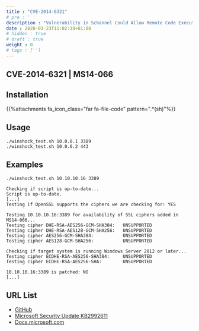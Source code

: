 ```yaml
---
title : "CVE-2014-6321"
# pre : ' '
description : "Vulnerability in Schannel Could Allow Remote Code Execution."
date : 2020-03-23T11:02:38+01:00
# hidden : true
# draft : true
weight : 0
# tags : ['']
---
```


## CVE-2014-6321 | MS14-066

## Installation

{{%attachments fa_icon_class="far fa-file-code" pattern=".*(sh)"%}}

## Usage

```plain
./winshock_test.sh 10.0.0.1 3389
./winshock_test.sh 10.0.0.2 443
```

## Examples

```plain
./winshock_test.sh 10.10.10.16 3389

Checking if script is up-to-date...
Script is up-to-date.
[...]
Testing if OpenSSL supports the ciphers we are checking for: YES

Testing 10.10.10.16:3389 for availability of SSL ciphers added in MS14-066...
Testing cipher DHE-RSA-AES256-GCM-SHA384:   UNSUPPORTED
Testing cipher DHE-RSA-AES128-GCM-SHA256:   UNSUPPORTED
Testing cipher AES256-GCM-SHA384:           UNSUPPORTED
Testing cipher AES128-GCM-SHA256:           UNSUPPORTED

Checking if target system is running Windows Server 2012 or later...
Testing cipher ECDHE-RSA-AES256-SHA384:     UNSUPPORTED
Testing cipher ECDHE-RSA-AES256-SHA:        UNSUPPORTED

10.10.10.16:3389 is patched: NO
[...]
```

## URL List

- [GitHub](https://github.com/SecWiki/windows-kernel-exploits/tree/master/MS14-066)
- [Microsoft Security Update KB2992611](https://www.catalog.update.microsoft.com/Search.aspx?q=2992611)
- [Docs.microsoft.com](https://docs.microsoft.com/en-us/security-updates/securitybulletins/2014/ms14-066)

